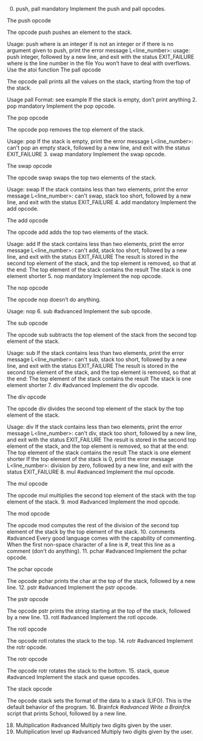0. push, pall
mandatory
Implement the push and pall opcodes.

The push opcode

The opcode push pushes an element to the stack.

Usage: push <int>
where <int> is an integer
if <int> is not an integer or if there is no argument given to push, print the error message L<line_number>: usage: push integer, followed by a new line, and exit with the status EXIT_FAILURE
where is the line number in the file
You won’t have to deal with overflows. Use the atoi function
The pall opcode

The opcode pall prints all the values on the stack, starting from the top of the stack.

Usage pall
Format: see example
If the stack is empty, don’t print anything
2. pop
mandatory
Implement the pop opcode.

The pop opcode

The opcode pop removes the top element of the stack.

Usage: pop
If the stack is empty, print the error message L<line_number>: can't pop an empty stack, followed by a new line, and exit with the status EXIT_FAILURE
3. swap
mandatory
Implement the swap opcode.

The swap opcode

The opcode swap swaps the top two elements of the stack.

Usage: swap
If the stack contains less than two elements, print the error message L<line_number>: can't swap, stack too short, followed by a new line, and exit with the status EXIT_FAILURE
4. add
mandatory
Implement the add opcode.

The add opcode

The opcode add adds the top two elements of the stack.

Usage: add
If the stack contains less than two elements, print the error message L<line_number>: can't add, stack too short, followed by a new line, and exit with the status EXIT_FAILURE
The result is stored in the second top element of the stack, and the top element is removed, so that at the end:
The top element of the stack contains the result
The stack is one element shorter
5. nop
mandatory
Implement the nop opcode.

The nop opcode

The opcode nop doesn’t do anything.

Usage: nop
6. sub
#advanced
Implement the sub opcode.

The sub opcode

The opcode sub subtracts the top element of the stack from the second top element of the stack.

Usage: sub
If the stack contains less than two elements, print the error message L<line_number>: can't sub, stack too short, followed by a new line, and exit with the status EXIT_FAILURE
The result is stored in the second top element of the stack, and the top element is removed, so that at the end:
The top element of the stack contains the result
The stack is one element shorter
7. div
#advanced
Implement the div opcode.

The div opcode

The opcode div divides the second top element of the stack by the top element of the stack.

Usage: div
If the stack contains less than two elements, print the error message L<line_number>: can't div, stack too short, followed by a new line, and exit with the status EXIT_FAILURE
The result is stored in the second top element of the stack, and the top element is removed, so that at the end:
The top element of the stack contains the result
The stack is one element shorter
If the top element of the stack is 0, print the error message L<line_number>: division by zero, followed by a new line, and exit with the status EXIT_FAILURE
8. mul
#advanced
Implement the mul opcode.

The mul opcode

The opcode mul multiplies the second top element of the stack with the top element of the stack.
9. mod
#advanced
Implement the mod opcode.

The mod opcode

The opcode mod computes the rest of the division of the second top element of the stack by the top element of the stack.
10. comments
#advanced
Every good language comes with the capability of commenting. When the first non-space character of a line is #, treat this line as a comment (don’t do anything).
11. pchar
#advanced
Implement the pchar opcode.

The pchar opcode

The opcode pchar prints the char at the top of the stack, followed by a new line.
12. pstr
#advanced
Implement the pstr opcode.

The pstr opcode

The opcode pstr prints the string starting at the top of the stack, followed by a new line.
13. rotl
#advanced
Implement the rotl opcode.

The rotl opcode

The opcode rotl rotates the stack to the top.
14. rotr
#advanced
Implement the rotr opcode.

The rotr opcode

The opcode rotr rotates the stack to the bottom.
15. stack, queue
#advanced
Implement the stack and queue opcodes.

The stack opcode

The opcode stack sets the format of the data to a stack (LIFO). This is the default behavior of the program.
16. Brainf*ck
#advanced
Write a Brainf*ck script that prints School, followed by a new line.


18. Multiplication
#advanced
Multiply two digits given by the user.
19. Multiplication level up
#advanced
Multiply two digits given by the user.

